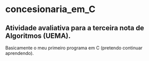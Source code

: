 # concesionaria_em_C
## Atividade avaliativa para a terceira nota de Algoritmos (UEMA).

Basicamente o meu primeiro programa em C (pretendo continuar aprendendo). 
